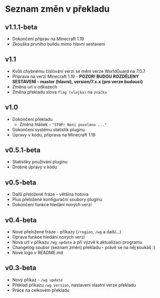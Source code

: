 # Seznam změn v překladu

## v1.1.1-beta
* Dokončení příprav na Minecraft 1.19
* Zkouška prvního buildu mimo hlavní sestavení

## v1.1
* Kvůli chybnému číslování verzí se mění verze WorldGuard na 7.0.7
* Příprava na verzi Minecraft 1.19 - **POZOR! BUDOU ROZDĚLENY SESTAVENÍ - master (hlavní), version/7.x.x (pro verze budoucí)**
* Změna url v odkazech
* Změna překladu slova `flag (vlajka)` na `značka`

## v1.0
* Dokončení překladu
  * Změna hlášek - `"STOP! Není povoleno ..."`
* Dokončení systému statistik pluginu
* Úpravy v kódu, příprava na Minecraft 1.19

## v0.5.1-beta
* Statistiky používání pluginu
* Drobné úpravy v kódu

## v0.5-beta
* Další přeložené fráze - většina hotova
* Plus přeložené konfigurační soubory pluginu 
* Dokončení funkce hledání nových verzí

## v0.4-beta
* Nové přeložené fráze - příkazy (`/region`, `/wg` a další...)
* Oprava funkce hledání nových verzí
* Nová url v příkazu `/wg update` a při výzvě k aktualizaci programu
* Changelog soubor (seznam změn) překladu - právě se na něj koukáš :)
* Nové logo v README.md

## v0.3-beta
* Nový příkaz - `/wg update`
* Překlad příkazu `/wg version`, nastavení vlastní verze překladu
* Práce na celkovém překladu